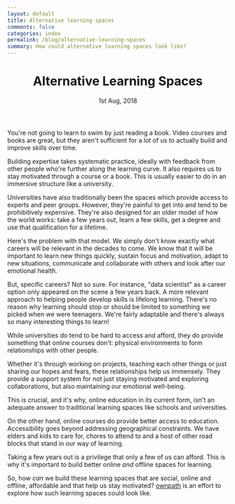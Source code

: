 ```yaml
---
layout: default
title: Alternative learning spaces
comments: false
categories: index
permalink: /blog/alternative-learning-spaces
summary: How could alternative learning spaces look like?
---
```


<div class='row'>
	<div class='col-md-12'>
	<header>
	<h1>Alternative Learning Spaces</h1>
	1st Aug, 2018
	</header>
	</div>
</div>


You're not going to learn to swim by just reading a book. Video courses and books are great, but they aren't sufficient for a lot of us to actually build and improve skills over time.

Building expertise takes systematic practice, ideally with feedback from other people who're further along the learning curve. It also requires us to stay motivated through a course or a book. This is usually easier to do in an immersive structure like a university.

Universities have also traditionally been the spaces which provide access to experts and peer groups. However, they're painful to get into and tend to be prohibitively expensive. They're also designed for an older model of how the world works: take a few years out, learn a few skills, get a degree and use that qualification for a lifetime.

Here's the problem with that model. We simply don't know exactly what careers will be relevant in the decades to come. We know that it will be important to learn new things quickly, sustain focus and motivation, adapt to new situations, communicate and collaborate with others and look after our emotional health.

But, specific careers? Not so sure. For instance, "data scientist" as a career option only appeared on the scene a few years back. A more relevant approach to helping people develop skills is lifelong learning. There's no reason why learning should stop or should be limited to something we picked when we were teenagers. We're fairly adaptable and there's always so many interesting things to learn!

While universities do tend to be hard to access and afford, they do provide something that online courses don't: physical environments to form relationships with other people.

Whether it's through working on projects, teaching each other things or just sharing our hopes and fears, these relationships help us immensely. They provide a support system for not just staying motivated and exploring collaborations, but also maintaining our emotional well-being.

This is crucial, and it's why, online education in its current form, isn't an adequate answer to traditional learning spaces like schools and universities.

On the other hand, online courses do provide better access to education. Accessibility goes beyond addressing geographical constraints. We have elders and kids to care for, chores to attend to and a host of other road blocks that stand in our way of learning.

Taking a few years out is a privilege that only a few of us can afford. This is why it's important to build better online _and_ offline spaces for learning.

So, how _can_ we build these learning spaces that are social, online and offline, affordable and that help us stay motivated? [ownpath](https://ownpath.xyz/) is an effort to explore how such learning spaces could look like.


